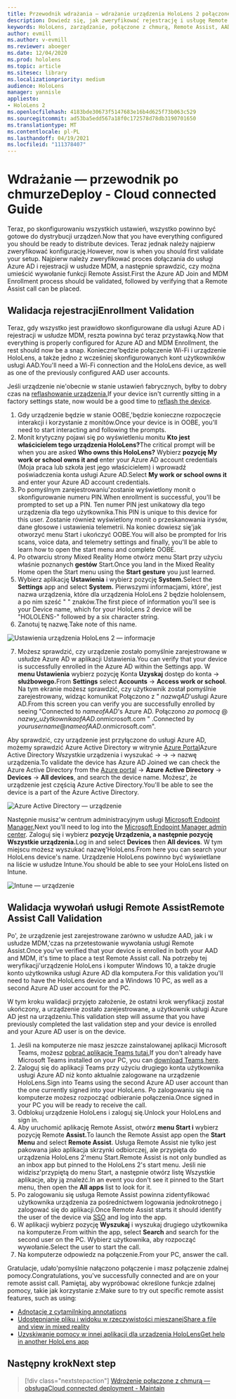 ```yaml
---
title: Przewodnik wdrażania — wdrażanie urządzenia HoloLens 2 połączonego z chmurą na dużą skalę przy użyciu usługi Remote Assist — wdrażanie
description: Dowiedz się, jak zweryfikować rejestrację i usługę Remote Assist dla urządzeń HoloLens za pośrednictwem sieci połączonej z chmurą.
keywords: HoloLens, zarządzanie, połączone z chmurą, Remote Assist, AAD, Azure AD, MDM, Mobile Zarządzanie urządzeniami
author: evmill
ms.author: v-evmill
ms.reviewer: aboeger
ms.date: 12/04/2020
ms.prod: hololens
ms.topic: article
ms.sitesec: library
ms.localizationpriority: medium
audience: HoloLens
manager: yannisle
appliesto:
- HoloLens 2
ms.openlocfilehash: 4183bde30673f5147683e16b4d625f73b063c529
ms.sourcegitcommit: ad53ba5edd567a18f0c172578d78db3190701650
ms.translationtype: MT
ms.contentlocale: pl-PL
ms.lasthandoff: 04/19/2021
ms.locfileid: "111378407"
---
```

# <a name="deploy---cloud-connected-guide"></a><span data-ttu-id="09883-104">Wdrażanie — przewodnik po chmurze</span><span class="sxs-lookup"><span data-stu-id="09883-104">Deploy - Cloud connected Guide</span></span>

<span data-ttu-id="09883-105">Teraz, po skonfigurowaniu wszystkich ustawień, wszystko powinno być gotowe do dystrybucji urządzeń.</span><span class="sxs-lookup"><span data-stu-id="09883-105">Now that you have everything configured you should be ready to distribute devices.</span></span> <span data-ttu-id="09883-106">Teraz jednak należy najpierw zweryfikować konfigurację.</span><span class="sxs-lookup"><span data-stu-id="09883-106">However, now is when you should first validate your setup.</span></span> <span data-ttu-id="09883-107">Najpierw należy zweryfikować proces dołączania do usługi Azure AD i rejestracji w usłudze MDM, a następnie sprawdzić, czy można umieścić wywołanie funkcji Remote Assist.</span><span class="sxs-lookup"><span data-stu-id="09883-107">First the Azure AD Join and MDM Enrollment process should be validated, followed by verifying that a Remote Assist call can be placed.</span></span>

## <a name="enrollment-validation"></a><span data-ttu-id="09883-108">Walidacja rejestracji</span><span class="sxs-lookup"><span data-stu-id="09883-108">Enrollment Validation</span></span>

<span data-ttu-id="09883-109">Teraz, gdy wszystko jest prawidłowo skonfigurowane dla usługi Azure AD i rejestracji w usłudze MDM, reszta powinna być teraz przystawką.</span><span class="sxs-lookup"><span data-stu-id="09883-109">Now that everything is properly configured for Azure AD and MDM Enrollment, the rest should now be a snap.</span></span> <span data-ttu-id="09883-110">Konieczne&#39;będzie połączenie Wi-Fi i urządzenie HoloLens, a także jedno z wcześniej skonfigurowanych kont użytkowników usługi AAD.</span><span class="sxs-lookup"><span data-stu-id="09883-110">You&#39;ll need a Wi-Fi connection and the HoloLens device, as well as one of the previously configured AAD user accounts.</span></span>

<span data-ttu-id="09883-111">Jeśli urządzenie nie&#39;obecnie w stanie ustawień fabrycznych, byłby to dobry czas na [reflashowanie urządzenia.](https://docs.microsoft.com/hololens/hololens-recovery#clean-reflash-the-device)</span><span class="sxs-lookup"><span data-stu-id="09883-111">If your device isn&#39;t currently sitting in a factory settings state, now would be a good time to [reflash the device](https://docs.microsoft.com/hololens/hololens-recovery#clean-reflash-the-device).</span></span>

1. <span data-ttu-id="09883-112">Gdy urządzenie będzie w stanie OOBE,&#39;będzie konieczne rozpoczęcie interakcji i korzystanie z monitów.</span><span class="sxs-lookup"><span data-stu-id="09883-112">Once your device is in OOBE, you&#39;ll need to start interacting and following the prompts.</span></span> 
1. <span data-ttu-id="09883-113">Monit krytyczny pojawi się po wyświetleniu monitu **Kto jest właścicielem tego urządzenia HoloLens?**</span><span class="sxs-lookup"><span data-stu-id="09883-113">The critical prompt will be when you are asked **Who owns this HoloLens?**</span></span> <span data-ttu-id="09883-114">Wybierz **pozycję My work or school owns it and** enter your Azure AD account credentials (Moja praca lub szkoła jest jego właścicielem) i wprowadź poświadczenia konta usługi Azure AD.</span><span class="sxs-lookup"><span data-stu-id="09883-114">Select **My work or school owns it** and enter your Azure AD account credentials.</span></span>
1. <span data-ttu-id="09883-115">Po pomyślnym zarejestrowaniu&#39;zostanie wyświetlony monit o skonfigurowanie numeru PIN.</span><span class="sxs-lookup"><span data-stu-id="09883-115">When enrollment is successful, you&#39;ll be prompted to set up a PIN.</span></span> <span data-ttu-id="09883-116">Ten numer PIN jest unikatowy dla tego urządzenia dla tego użytkownika.</span><span class="sxs-lookup"><span data-stu-id="09883-116">This PIN is unique to this device for this user.</span></span> <span data-ttu-id="09883-117">Zostanie również wyświetlony monit o przeskanowania irysów, dane głosowe i ustawienia telemetrii. Na koniec dowiesz się&#39;jak otworzyć menu Start i ukończyć OOBE.</span><span class="sxs-lookup"><span data-stu-id="09883-117">You will also be prompted for Iris scans, voice data, and telemetry settings and finally, you&#39;ll be able to learn how to open the start menu and complete OOBE.</span></span>
1. <span data-ttu-id="09883-118">Po otwarciu strony Mixed Reality Home otwórz menu Start przy użyciu właśnie poznanych **gestów** Start.</span><span class="sxs-lookup"><span data-stu-id="09883-118">Once you land in the Mixed Reality Home open the Start menu using the **Start gesture** you just learned.</span></span>
1. <span data-ttu-id="09883-119">Wybierz aplikację **Ustawienia** i wybierz pozycję **System.**</span><span class="sxs-lookup"><span data-stu-id="09883-119">Select the **Settings** app and select **System.**</span></span> <span data-ttu-id="09883-120">Pierwszymi informacjami, które&#39;, jest nazwa urządzenia, które dla urządzenia HoloLens 2 będzie hololensem, a po nim sześć &quot; &quot; znaków.</span><span class="sxs-lookup"><span data-stu-id="09883-120">The first piece of information you&#39;ll see is your Device name, which for your HoloLens 2 device will be &quot;HOLOLENS-&quot; followed by a six character string.</span></span>
1. <span data-ttu-id="09883-121">Zanotuj tę nazwę.</span><span class="sxs-lookup"><span data-stu-id="09883-121">Take note of this name.</span></span>

![Ustawienia urządzenia HoloLens 2 — informacje](./images/hololens2-settings-about.jpg)

7. <span data-ttu-id="09883-123">Możesz sprawdzić, czy urządzenie zostało pomyślnie zarejestrowane w usłudze Azure AD w aplikacji Ustawienia.</span><span class="sxs-lookup"><span data-stu-id="09883-123">You can verify that your device is successfully enrolled in the Azure AD within the Settings app.</span></span> <span data-ttu-id="09883-124">W **menu Ustawienia** wybierz pozycję Konta **Uzyskaj** dostęp do konta  ->  **służbowego.**</span><span class="sxs-lookup"><span data-stu-id="09883-124">From **Settings** select **Accounts** -> **Access work or school**.</span></span> <span data-ttu-id="09883-125">Na tym ekranie możesz sprawdzić, czy użytkownik został pomyślnie zarejestrowany, widząc komunikat Połączono z &quot; _nazwąAD_&#39;usługi Azure AD.</span><span class="sxs-lookup"><span data-stu-id="09883-125">From this screen you can verify you are successfully enrolled by seeing &quot;Connected to _nameofAAD_&#39;s Azure AD.</span></span> <span data-ttu-id="09883-126">Połączono _za pomocą_ @ _nazwy_użytkownikaofAAD_.onmicrosoft.com &quot; .</span><span class="sxs-lookup"><span data-stu-id="09883-126">Connected by _yourusername_@_nameofAAD_.onmicrosoft.com&quot;.</span></span>


<span data-ttu-id="09883-127">Aby sprawdzić, czy urządzenie jest przyłączone do usługi Azure AD, możemy sprawdzić Azure Active Directory w witrynie [Azure Portal](https://portal.azure.com/#home)Azure Active Directory Wszystkie urządzenia i wyszukać  ->    ->    ->  nazwę urządzenia.</span><span class="sxs-lookup"><span data-stu-id="09883-127">To validate the device has Azure AD Joined we can check the Azure Active Directory from the [Azure portal](https://portal.azure.com/#home) -> **Azure Active Directory** -> **Devices** -> **All devices**, and search the device name.</span></span> <span data-ttu-id="09883-128">Możesz&#39;, że urządzenie jest częścią Azure Active Directory.</span><span class="sxs-lookup"><span data-stu-id="09883-128">You&#39;ll be able to see the device is a part of the Azure Active Directory.</span></span>


![Azure Active Directory — urządzenie](./images/aad-enrollment.png)

<span data-ttu-id="09883-130">Następnie musisz&#39;w centrum administracyjnym usługi [Microsoft Endpoint Manager.](https://endpoint.microsoft.com/#home)</span><span class="sxs-lookup"><span data-stu-id="09883-130">Next you&#39;ll need to log into the [Microsoft Endpoint Manager admin center](https://endpoint.microsoft.com/#home).</span></span> <span data-ttu-id="09883-131">Zaloguj się i wybierz **pozycję Urządzenia, a** **następnie pozycję Wszystkie urządzenia.**</span><span class="sxs-lookup"><span data-stu-id="09883-131">Log in and select **Devices** then **All devices**.</span></span> <span data-ttu-id="09883-132">W tym miejscu możesz wyszukać nazwę&#39;HoloLens.</span><span class="sxs-lookup"><span data-stu-id="09883-132">From here you can search your HoloLens device&#39;s name.</span></span> <span data-ttu-id="09883-133">Urządzenie HoloLens powinno być wyświetlane na liście w usłudze Intune.</span><span class="sxs-lookup"><span data-stu-id="09883-133">You should be able to see your HoloLens listed on Intune.</span></span>

![Intune — urządzenie](./images/endpoint-all-devices-enrolled.png)

## <a name="remote-assist-call-validation"></a><span data-ttu-id="09883-135">Walidacja wywołań usługi Remote Assist</span><span class="sxs-lookup"><span data-stu-id="09883-135">Remote Assist Call Validation</span></span>

<span data-ttu-id="09883-136">Po&#39;, że urządzenie jest zarejestrowane zarówno w usłudze AAD, jak i w usłudze MDM,&#39;czas na przetestowanie wywołania usługi Remote Assist.</span><span class="sxs-lookup"><span data-stu-id="09883-136">Once you&#39;ve verified that your device is enrolled in both your AAD and MDM, it&#39;s time to place a test Remote Assist call.</span></span> <span data-ttu-id="09883-137">Na potrzeby tej weryfikacji&#39;urządzenie HoloLens i komputer Windows 10, a także drugie konto użytkownika usługi Azure AD dla komputera.</span><span class="sxs-lookup"><span data-stu-id="09883-137">For this validation you&#39;ll need to have the HoloLens device and a Windows 10 PC, as well as a second Azure AD user account for the PC.</span></span>

<span data-ttu-id="09883-138">W tym kroku walidacji przyjęto założenie, że ostatni krok weryfikacji został ukończony, a urządzenie zostało zarejestrowane, a użytkownik usługi Azure AD jest na urządzeniu.</span><span class="sxs-lookup"><span data-stu-id="09883-138">This validation step will assume that you have previously completed the last validation step and your device is enrolled and your Azure AD user is on the device.</span></span>


1. <span data-ttu-id="09883-139">Jeśli na komputerze nie masz jeszcze zainstalowanej aplikacji Microsoft Teams, możesz [pobrać aplikację Teams tutaj.](https://www.microsoft.com/microsoft-365/microsoft-teams/download-app)</span><span class="sxs-lookup"><span data-stu-id="09883-139">If you don't already have Microsoft Teams installed on your PC, you can [download Teams here](https://www.microsoft.com/microsoft-365/microsoft-teams/download-app).</span></span>
2. <span data-ttu-id="09883-140">Zaloguj się do aplikacji Teams przy użyciu drugiego konta użytkownika usługi Azure AD niż konto aktualnie zalogowane na urządzenie HoloLens.</span><span class="sxs-lookup"><span data-stu-id="09883-140">Sign into Teams using the second  Azure AD user account than the one currently signed into your HoloLens.</span></span> <span data-ttu-id="09883-141">Po zalogowaniu się na komputerze możesz rozpocząć odbieranie połączenia.</span><span class="sxs-lookup"><span data-stu-id="09883-141">Once signed in your PC you will be ready to receive the call.</span></span>
3. <span data-ttu-id="09883-142">Odblokuj urządzenie HoloLens i zaloguj się.</span><span class="sxs-lookup"><span data-stu-id="09883-142">Unlock your HoloLens and sign in.</span></span>
4. <span data-ttu-id="09883-143">Aby uruchomić aplikację Remote Assist, otwórz **menu Start i** wybierz pozycję Remote **Assist.**</span><span class="sxs-lookup"><span data-stu-id="09883-143">To launch the Remote Assist app open the **Start Menu** and select **Remote Assist**.</span></span> <span data-ttu-id="09883-144">Usługa Remote Assist nie tylko jest pakowana jako aplikacja skrzynki odbiorczej, ale przypięta do urządzenia HoloLens 2&#39;menu Start.</span><span class="sxs-lookup"><span data-stu-id="09883-144">Remote Assist is not only bundled as an inbox app but pinned to the HoloLens 2&#39;s start menu.</span></span> <span data-ttu-id="09883-145">Jeśli nie widzisz&#39;przypiętą do menu Start, a następnie  otwórz listę Wszystkie aplikacje, aby ją znaleźć.</span><span class="sxs-lookup"><span data-stu-id="09883-145">In an event you don&#39;t see it pinned to the Start menu, then open the **All apps** list to look for it.</span></span>
5. <span data-ttu-id="09883-146">Po zalogowaniu się usługa Remote Assist powinna zidentyfikować użytkownika urządzenia za pośrednictwem logowania jednokrotnego [i](https://docs.microsoft.com/azure/active-directory/manage-apps/what-is-single-sign-on) zalogować się do aplikacji.</span><span class="sxs-lookup"><span data-stu-id="09883-146">Once Remote Assist starts it should identify the user of the device via [SSO](https://docs.microsoft.com/azure/active-directory/manage-apps/what-is-single-sign-on) and log into the app.</span></span>
6. <span data-ttu-id="09883-147">W aplikacji wybierz pozycję **Wyszukaj** i wyszukaj drugiego użytkownika na komputerze.</span><span class="sxs-lookup"><span data-stu-id="09883-147">From within the app, select **Search** and search for the second user on the PC.</span></span> <span data-ttu-id="09883-148">Wybierz użytkownika, aby rozpocząć wywołanie.</span><span class="sxs-lookup"><span data-stu-id="09883-148">Select the user to start the call.</span></span>
7. <span data-ttu-id="09883-149">Na komputerze odpowiedz na połączenie.</span><span class="sxs-lookup"><span data-stu-id="09883-149">From your PC, answer the call.</span></span>

<span data-ttu-id="09883-150">Gratulacje, udało&#39;pomyślnie nałączono połączenie i masz połączenie zdalnej pomocy.</span><span class="sxs-lookup"><span data-stu-id="09883-150">Congratulations, you&#39;ve successfully connected and are on your remote assist call.</span></span> <span data-ttu-id="09883-151">Pamiętaj, aby wypróbować określone funkcje zdalnej pomocy, takie jak korzystanie z:</span><span class="sxs-lookup"><span data-stu-id="09883-151">Make sure to try out specific remote assist features, such as using:</span></span>

- [<span data-ttu-id="09883-152">Adnotacje z cytami</span><span class="sxs-lookup"><span data-stu-id="09883-152">Inking annotations</span></span>](https://docs.microsoft.com/dynamics365/mixed-reality/remote-assist/add-annotations-hololens)
- [<span data-ttu-id="09883-153">Udostępnianie pliku i widoku w rzeczywistości mieszanej</span><span class="sxs-lookup"><span data-stu-id="09883-153">Share a file and view in mixed reality</span></span>](https://docs.microsoft.com/dynamics365/mixed-reality/remote-assist/display-save-files)
- [<span data-ttu-id="09883-154">Uzyskiwanie pomocy w innej aplikacji dla urządzenia HoloLens</span><span class="sxs-lookup"><span data-stu-id="09883-154">Get help in another HoloLens app</span></span>](https://docs.microsoft.com/dynamics365/mixed-reality/remote-assist/get-help-hololens-app-hololens)

## <a name="next-step"></a><span data-ttu-id="09883-155">Następny krok</span><span class="sxs-lookup"><span data-stu-id="09883-155">Next step</span></span>

> [!div class="nextstepaction"]
> [<span data-ttu-id="09883-156">Wdrożenie połączone z chmurą — obsługa</span><span class="sxs-lookup"><span data-stu-id="09883-156">Cloud connected deployment - Maintain</span></span>](hololens2-cloud-connected-maintain.md)